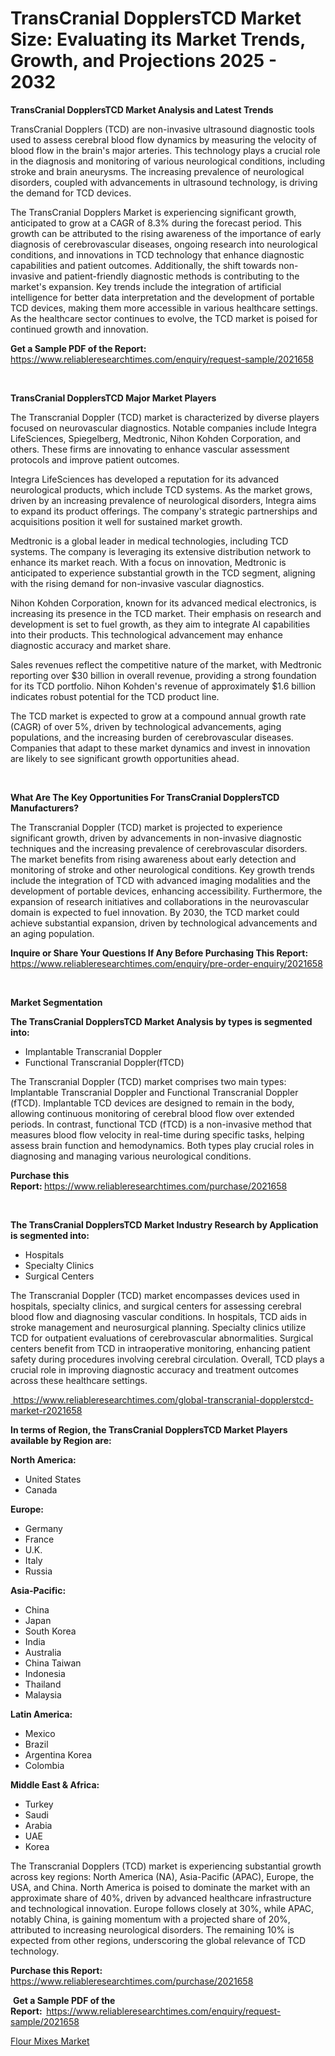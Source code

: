 <p><h1>TransCranial DopplersTCD Market Size: Evaluating its Market Trends, Growth, and Projections 2025 - 2032</h1></p><p><strong>TransCranial DopplersTCD Market Analysis and Latest Trends</strong></p>
<p><p>TransCranial Dopplers (TCD) are non-invasive ultrasound diagnostic tools used to assess cerebral blood flow dynamics by measuring the velocity of blood flow in the brain's major arteries. This technology plays a crucial role in the diagnosis and monitoring of various neurological conditions, including stroke and brain aneurysms. The increasing prevalence of neurological disorders, coupled with advancements in ultrasound technology, is driving the demand for TCD devices.</p><p>The TransCranial Dopplers Market is experiencing significant growth, anticipated to grow at a CAGR of 8.3% during the forecast period. This growth can be attributed to the rising awareness of the importance of early diagnosis of cerebrovascular diseases, ongoing research into neurological conditions, and innovations in TCD technology that enhance diagnostic capabilities and patient outcomes. Additionally, the shift towards non-invasive and patient-friendly diagnostic methods is contributing to the market's expansion. Key trends include the integration of artificial intelligence for better data interpretation and the development of portable TCD devices, making them more accessible in various healthcare settings. As the healthcare sector continues to evolve, the TCD market is poised for continued growth and innovation.</p></p>
<p><strong>Get a Sample PDF of the Report:&nbsp;</strong> <a href="https://www.reliableresearchtimes.com/enquiry/request-sample/2021658?utm_campaign=3214&utm_medium=2&utm_source=Github&utm_content=ia&utm_term=29032025&utm_id=transcranial-dopplerstcd">https://www.reliableresearchtimes.com/enquiry/request-sample/2021658</a></p>
<p>&nbsp;</p>
<p><strong>TransCranial DopplersTCD Major Market Players</strong></p>
<p><p>The Transcranial Doppler (TCD) market is characterized by diverse players focused on neurovascular diagnostics. Notable companies include Integra LifeSciences, Spiegelberg, Medtronic, Nihon Kohden Corporation, and others. These firms are innovating to enhance vascular assessment protocols and improve patient outcomes.</p><p>Integra LifeSciences has developed a reputation for its advanced neurological products, which include TCD systems. As the market grows, driven by an increasing prevalence of neurological disorders, Integra aims to expand its product offerings. The company's strategic partnerships and acquisitions position it well for sustained market growth.</p><p>Medtronic is a global leader in medical technologies, including TCD systems. The company is leveraging its extensive distribution network to enhance its market reach. With a focus on innovation, Medtronic is anticipated to experience substantial growth in the TCD segment, aligning with the rising demand for non-invasive vascular diagnostics.</p><p>Nihon Kohden Corporation, known for its advanced medical electronics, is increasing its presence in the TCD market. Their emphasis on research and development is set to fuel growth, as they aim to integrate AI capabilities into their products. This technological advancement may enhance diagnostic accuracy and market share.</p><p>Sales revenues reflect the competitive nature of the market, with Medtronic reporting over $30 billion in overall revenue, providing a strong foundation for its TCD portfolio. Nihon Kohden's revenue of approximately $1.6 billion indicates robust potential for the TCD product line. </p><p>The TCD market is expected to grow at a compound annual growth rate (CAGR) of over 5%, driven by technological advancements, aging populations, and the increasing burden of cerebrovascular diseases. Companies that adapt to these market dynamics and invest in innovation are likely to see significant growth opportunities ahead.</p></p>
<p>&nbsp;</p>
<p><strong>What Are The Key Opportunities For TransCranial DopplersTCD Manufacturers?</strong></p>
<p><p>The Transcranial Doppler (TCD) market is projected to experience significant growth, driven by advancements in non-invasive diagnostic techniques and the increasing prevalence of cerebrovascular disorders. The market benefits from rising awareness about early detection and monitoring of stroke and other neurological conditions. Key growth trends include the integration of TCD with advanced imaging modalities and the development of portable devices, enhancing accessibility. Furthermore, the expansion of research initiatives and collaborations in the neurovascular domain is expected to fuel innovation. By 2030, the TCD market could achieve substantial expansion, driven by technological advancements and an aging population.</p></p>
<p><strong>Inquire or Share Your Questions If Any Before Purchasing This Report:</strong> <a href="https://www.reliableresearchtimes.com/enquiry/pre-order-enquiry/2021658?utm_campaign=3214&utm_medium=2&utm_source=Github&utm_content=ia&utm_term=29032025&utm_id=transcranial-dopplerstcd">https://www.reliableresearchtimes.com/enquiry/pre-order-enquiry/2021658</a></p>
<p>&nbsp;</p>
<p><strong>Market Segmentation</strong></p>
<p><strong>The TransCranial DopplersTCD Market Analysis by types is segmented into:</strong></p>
<p><ul><li>Implantable Transcranial Doppler</li><li>Functional Transcranial Doppler(fTCD)</li></ul></p>
<p><p>The Transcranial Doppler (TCD) market comprises two main types: Implantable Transcranial Doppler and Functional Transcranial Doppler (fTCD). Implantable TCD devices are designed to remain in the body, allowing continuous monitoring of cerebral blood flow over extended periods. In contrast, functional TCD (fTCD) is a non-invasive method that measures blood flow velocity in real-time during specific tasks, helping assess brain function and hemodynamics. Both types play crucial roles in diagnosing and managing various neurological conditions.</p></p>
<p><strong>Purchase this Report:&nbsp;</strong><a href="https://www.reliableresearchtimes.com/purchase/2021658?utm_campaign=3214&utm_medium=2&utm_source=Github&utm_content=ia&utm_term=29032025&utm_id=transcranial-dopplerstcd">https://www.reliableresearchtimes.com/purchase/2021658</a></p>
<p>&nbsp;</p>
<p><strong>The TransCranial DopplersTCD Market Industry Research by Application is segmented into:</strong></p>
<p><ul><li>Hospitals</li><li>Specialty Clinics</li><li>Surgical Centers</li></ul></p>
<p><p>The Transcranial Doppler (TCD) market encompasses devices used in hospitals, specialty clinics, and surgical centers for assessing cerebral blood flow and diagnosing vascular conditions. In hospitals, TCD aids in stroke management and neurosurgical planning. Specialty clinics utilize TCD for outpatient evaluations of cerebrovascular abnormalities. Surgical centers benefit from TCD in intraoperative monitoring, enhancing patient safety during procedures involving cerebral circulation. Overall, TCD plays a crucial role in improving diagnostic accuracy and treatment outcomes across these healthcare settings.</p></p>
<p><a href="https://www.reliableresearchtimes.com/global-transcranial-dopplerstcd-market-r2021658?utm_campaign=3214&utm_medium=2&utm_source=Github&utm_content=ia&utm_term=29032025&utm_id=transcranial-dopplerstcd">&nbsp;https://www.reliableresearchtimes.com/global-transcranial-dopplerstcd-market-r2021658</a></p>
<p><strong>In terms of Region, the TransCranial DopplersTCD Market Players available by Region are:</strong></p>
<p>
    <p> <strong> North America: </strong>
        <ul>
            <li>United States</li>
            <li>Canada</li>
        </ul>
        </p> 
    <p> <strong> Europe: </strong>
        <ul>
            <li>Germany</li>
            <li>France</li>
            <li>U.K.</li>
            <li>Italy</li>
            <li>Russia</li>
        </ul>
        </p> 
    <p> <strong> Asia-Pacific: </strong>
        <ul>
            <li>China</li>
            <li>Japan</li>
            <li>South Korea</li>
            <li>India</li>
            <li>Australia</li>
            <li>China Taiwan</li>
            <li>Indonesia</li>
            <li>Thailand</li>
            <li>Malaysia</li>
        </ul>
        </p> 
    <p> <strong> Latin America: </strong>
        <ul>
            <li>Mexico</li>
            <li>Brazil</li>
            <li>Argentina Korea</li>
            <li>Colombia</li>
        </ul>
        </p> 
    <p> <strong> Middle East & Africa: </strong>
        <ul>
            <li>Turkey</li>
            <li>Saudi</li>
            <li>Arabia</li>
            <li>UAE</li>
            <li>Korea</li>
        </ul>
    </p>
    </p>
<p><p>The Transcranial Dopplers (TCD) market is experiencing substantial growth across key regions: North America (NA), Asia-Pacific (APAC), Europe, the USA, and China. North America is poised to dominate the market with an approximate share of 40%, driven by advanced healthcare infrastructure and technological innovation. Europe follows closely at 30%, while APAC, notably China, is gaining momentum with a projected share of 20%, attributed to increasing neurological disorders. The remaining 10% is expected from other regions, underscoring the global relevance of TCD technology.</p></p>
<p><strong>Purchase this Report: </strong><a href="https://www.reliableresearchtimes.com/purchase/2021658?utm_campaign=3214&utm_medium=2&utm_source=Github&utm_content=ia&utm_term=29032025&utm_id=transcranial-dopplerstcd">https://www.reliableresearchtimes.com/purchase/2021658</a></p>
<p>&nbsp;<strong>Get a Sample PDF of the Report:&nbsp;&nbsp;</strong><a href="https://www.reliableresearchtimes.com/enquiry/request-sample/2021658?utm_campaign=3214&utm_medium=2&utm_source=Github&utm_content=ia&utm_term=29032025&utm_id=transcranial-dopplerstcd">https://www.reliableresearchtimes.com/enquiry/request-sample/2021658</a></p>
<p><strong></strong></p>
<p><p><a href="https://github.com/shopovdjondo/Market-Research-Report-List-1/blob/main/flour-mixes-market.md?utm_campaign=3214&utm_medium=2&utm_source=Github&utm_content=ia&utm_term=29032025&utm_id=transcranial-dopplerstcd">Flour Mixes Market</a></p></p>